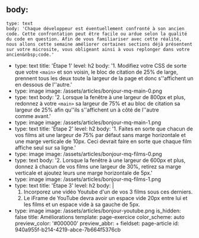 body:
  -
    type: text
    body: 'Chaque développeur est éventuellement confronté à son ancien code. Cette confrontation peut être facile ou ardue selon la qualité du code en question. Afin de vous familiariser avec cette réalité, nous allons cette semaine améliorer certaines sections déjà présentent sur votre microsite, vous obligeant ainsi à vous replonger dans votre ancien&nbsp;code.'
  -
    type: text
    title: 'Étape 1'
    level: h2
    body: '1. Modifiez votre CSS de sorte que votre `<main>` et son voisin, le bloc de citation de 25% de large, prennent tous les deux toute la largeur de la page et donc s''affichent un en dessous de&nbsp;l''autre.'
  -
    type: image
    image: /assets/articles/bonjour-mq-main-0.png
  -
    type: text
    body: '2. Lorsque la fenêtre à une largeur de 800px et plus, redonnez à votre `<main>` sa largeur de 75% et au bloc de citation sa largeur de 25% afin qu''ils s''affichent un à côté de l''autre comme&nbsp;avant.'
  -
    type: image
    image: /assets/articles/bonjour-mq-main-1.png
  -
    type: text
    title: 'Étape 2'
    level: h2
    body: '1. Faites en sorte que chacun de vos films ait une largeur de 75% par défaut sans marge horizontale et une marge verticale de&nbsp;10px. Ceci devrait faire en sorte que chaque film affiche seul sur sa&nbsp;ligne.'
  -
    type: image
    image: /assets/articles/bonjour-mq-films-0.png
  -
    type: text
    body: '2. Lorsque la fenêtre à une largeur de 600px et plus, donnez à chacun de vos films une largeur de 30%, retirez sa marge verticale et ajoutez leurs une marge horizontale de&nbsp;5px.'
  -
    type: image
    image: /assets/articles/bonjour-mq-films-1.png
  -
    type: text
    title: 'Étape 3'
    level: h2
    body: |
      1. Incorporez une vidéo Youtube d'un de vos 3 films sous ces&nbsp;derniers.
      2. Le iFrame de YouTube devra avoir un espace vide 20px entre lui et les films et un espace vide à sa gauche de&nbsp;5px.
  -
    type: image
    image: /assets/articles/bonjour-youtube.png
is_hidden: false
title: Améliorations
template: page-exercice
color_scheme: auto
preview_color: '#000000'
preview_abbr: +
fieldset: page-article
id: 940a955f-b214-4219-abce-7b664f5376cb
